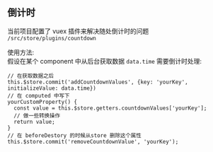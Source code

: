 
## 倒计时
当前项目配置了 vuex 插件来解决随处倒计时的问题 ``/src/store/plugins/countdown``

使用方法:   
假设在某个 component 中从后台获取数据 ``data.time`` 需要倒计时处理:

```
// 在获取数据之后
this.$store.commit('addCountdownValues', {key: 'yourKey', initializeValue: data.time})
// 在 computed 中写下
yourCustomProperty() {
  const value = this.$store.getters.countdownValues['yourKey'];
  // 做一些转换操作
  return value;
}
// 在 beforeDestory 的时候从store 删除这个属性
this.$store.commit('removeCountdownValue', 'yourKey');
```
